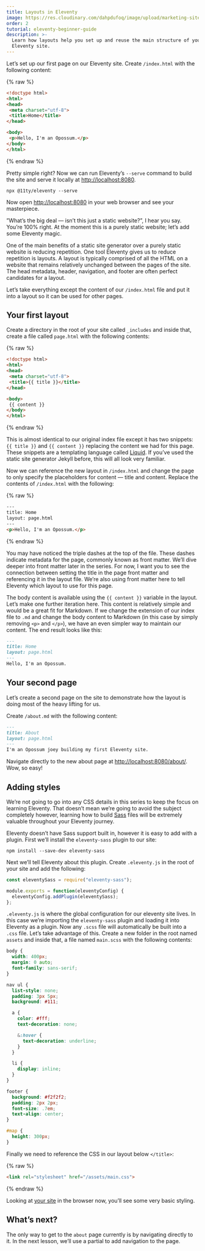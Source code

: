 ```yaml
---
title: Layouts in Eleventy
image: https://res.cloudinary.com/dahpdufoq/image/upload/marketing-site/eleventy-beginner-tutorial-2-layouts.png
order: 2
tutorial: eleventy-beginner-guide
description: >-
  Learn how layouts help you set up and reuse the main structure of your
  Eleventy site.
---
```

Let’s set up our first page on our Eleventy site. Create `/index.html` with the following content:

{% raw %}
 ```html
<!doctype html>
<html>
<head>
  <meta charset="utf-8">
  <title>Home</title>
</head>

<body>
  <p>Hello, I'm an Opossum.</p>
</body>
</html>
```
{% endraw %}

Pretty simple right? Now we can run Eleventy’s `--serve` command to build the site and serve it locally at [http://localhost:8080](http://localhost:8080/).

```shell
npx @11ty/eleventy --serve
```

Now open [http://localhost:8080](http://localhost:8080) in your web browser and see your masterpiece.

”What’s the big deal — isn’t this just a static website?”, I hear you say. You’re 100% right. At the moment this is a purely static website; let’s add some Eleventy magic.

One of the main benefits of a static site generator over a purely static website is reducing repetition. One tool Eleventy gives us to reduce repetition is layouts. A layout is typically comprised of all the HTML on a website that remains relatively unchanged between the pages of the site. The head metadata, header, navigation, and footer are often perfect candidates for a layout.

Let’s take everything except the content of our `/index.html` file and put it into a layout so it can be used for other pages.

## Your first layout

Create a directory in the root of your site called `_includes` and inside that, create a file called `page.html` with the following contents:

{% raw %}
 ```html
<!doctype html>
<html>
<head>
  <meta charset="utf-8">
  <title>{{ title }}</title>
</head>

<body>
  {{ content }}
</body>
</html>
```
{% endraw %}

This is almost identical to our original index file except it has two snippets: `{{ title }}` and `{{ content }}` replacing the content we had for this page. These snippets are a templating language called [Liquid](https://liquidjs.com/). If you’ve used the static site generator Jekyll before, this will all look very familiar.

Now we can reference the new layout in `/index.html` and change the page to only specify the placeholders for content — title and content. Replace the contents of `/index.html` with the following:

{% raw %}
 ```html
---
title: Home
layout: page.html
---
<p>Hello, I'm an Opossum.</p>
```
{% endraw %}

You may have noticed the triple dashes at the top of the file. These dashes indicate metadata for the page, commonly known as front matter. We’ll dive deeper into front matter later in the series. For now, I want you to see the connection between setting the title in the page front matter and referencing it in the layout file. We’re also using front matter here to tell Eleventy which layout to use for this page.

The body content is available using the `{{ content }}` variable in the layout. Let’s make one further iteration here. This content is relatively simple and would be a great fit for Markdown. If we change the extension of our index file to `.md` and change the body content to Markdown (in this case by simply removing `<p>` and `</p>`), we have an even simpler way to maintain our content. The end result looks like this:

```markdown
---
title: Home
layout: page.html
---
Hello, I'm an Opossum.
```

## Your second page

Let’s create a second page on the site to demonstrate how the layout is doing most of the heavy lifting for us.

Create `/about.md` with the following content:

```markdown
---
title: About
layout: page.html
---
I'm an Opossum joey building my first Eleventy site.
```

Navigate directly to the new about page at [http://localhost:8080/about/](http://localhost:8080/about/). Wow, so easy\!

## Adding styles

We’re not going to go into any CSS details in this series to keep the focus on learning Eleventy. That doesn’t mean we’re going to avoid the subject completely however, learning how to build [Sass](https://sass-lang.com/) files will be extremely valuable throughout your Eleventy journey.

Eleventy doesn’t have Sass support built in, however it is easy to add with a plugin. First we’ll install the `eleventy-sass` plugin to our site:

```shell
npm install --save-dev eleventy-sass
```

Next we’ll tell Eleventy about this plugin. Create `.eleventy.js` in the root of your site and add the following:

```javascript
const eleventySass = require("eleventy-sass");

module.exports = function(eleventyConfig) {
  eleventyConfig.addPlugin(eleventySass);
};
```

`.eleventy.js` is where the global configuration for our eleventy site lives. In this case we’re importing the `eleventy-sass` plugin and loading it into Eleventy as a plugin. Now any `.scss` file will automatically be built into a `.css` file. Let’s take advantage of this. Create a new folder in the root named `assets` and inside that, a file named `main.scss` with the following contents:

```scss
body {
  width: 400px;
  margin: 0 auto;
  font-family: sans-serif;
}

nav ul {
  list-style: none;
  padding: 3px 5px;
  background: #111;

  a {
    color: #fff;
    text-decoration: none;

    &:hover {
      text-decoration: underline;
    }
  }

  li {
    display: inline;
  }
}

footer {
  background: #f2f2f2;
  padding: 2px 2px;
  font-size: .7em;
  text-align: center;
}

#map {
  height: 300px;
}
```

Finally we need to reference the CSS in our layout below `</title>`\:

{% raw %}
 ```html
<link rel="stylesheet" href="/assets/main.css">
```
{% endraw %}

Looking at [your site](http://localhost:8080) in the browser now, you’ll see some very basic styling.

## What’s next?

The only way to get to the `about` page currently is by navigating directly to it. In the next lesson, we’ll use a partial to add navigation to the page.



